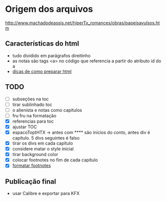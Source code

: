 # Origem dos arquivos

<http://www.machadodeassis.net/hiperTx_romances/obras/papeisavulsos.htm>

## Características do html

- tudo dividido em parágrafos direitinho
- as notas são tags \<a\> no código que referencia a partir do atributo id do a
- [dicas de como preparar html](https://www.aliciaramirez.com/2014/05/how-to-make-a-kindle-ebook-from-scratch/)

## TODO

- [ ] subseções na toc
- [ ] tirar sublinhado toc
- [ ] o alienista e notas como capítulos
- [ ] fru fru na formatação
- [x] referencias para toc
- [x] ajustar TOC
- [x] espacoToptHTX -> antes com **** são inícios do conto, antes div é capítulo. 5 divs seguintes é falso
- [x] tirar os divs em cada capítulo
- [x] considere matar o style inicial
- [x] tirar background color
- [x] colocar footnotes no fim de cada capítulo
- [x] [formatar footnotes](https://kdp.amazon.com/en_US/help/topic/GH4DRT75GWWAGBTU#footnote_guideline)

## Publicação final

- usar Calibre e exportar para KFX
